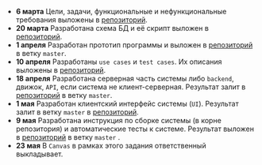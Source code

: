 - **6 марта** Цели, задачи, функциональные и нефункциональные требования выложены в [репозиторий](https://github.com/Duckest/Duckest).
- **20 марта** Разработана схема БД и её скрипт выложен в [репозиторий](https://github.com/Duckest/Duckest).
- **1 апреля** Разработан прототип программы и выложен в [репозиторий](https://github.com/Duckest/Duckest) в ветку `master`.
- **10 апреля** Разработаны `use cases` и `test cases`.  Их описания выложены в [репозиторий](https://github.com/Duckest/Duckest).
- **18 апреля** Разработана серверная часть системы либо `backend`, движок, `API`, если система не клиент-серверная. Результат залит в [репозиторий](https://github.com/Duckest/Duckest) в ветку `master`. 
- **1 мая** Разработан клиентский интерфейс системы (`UI`). Результат залит в ветку `master` в [репозиторий](https://github.com/Duckest/Duckest).
- **9 мая** Разработана инструкция по сборке системы (в корне репозитория) и  автоматические тесты к системе. Результат выложен в [репозиторий](https://github.com/Duckest/Duckest) в ветку `master` .
- **23 мая** В `Canvas` в рамках этого задания ответственный выкладывает.
